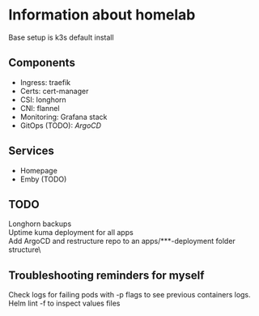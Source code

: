 # Information about homelab
Base setup is k3s default install

## Components
 - Ingress: traefik
 - Certs: cert-manager
 - CSI: longhorn
 - CNI: flannel
 - Monitoring: Grafana stack
 - GitOps (TODO): *ArgoCD*

## Services
 - Homepage
 - Emby (TODO)

## TODO
Longhorn backups\
Uptime kuma deployment for all apps\
Add ArgoCD and restructure repo to an apps/***-deployment folder structure\

## Troubleshooting reminders for myself
Check logs for failing pods with -p flags to see previous containers logs.
Helm lint -f to inspect values files

